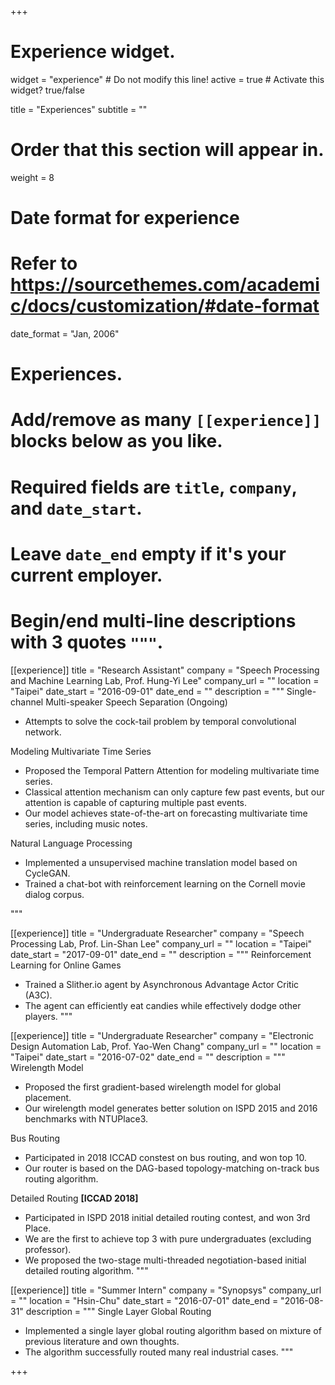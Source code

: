 +++
# Experience widget.
widget = "experience"  # Do not modify this line!
active = true  # Activate this widget? true/false

title = "Experiences"
subtitle = ""

# Order that this section will appear in.
weight = 8

# Date format for experience
#   Refer to https://sourcethemes.com/academic/docs/customization/#date-format
date_format = "Jan, 2006"

# Experiences.
#   Add/remove as many `[[experience]]` blocks below as you like.
#   Required fields are `title`, `company`, and `date_start`.
#   Leave `date_end` empty if it's your current employer.
#   Begin/end multi-line descriptions with 3 quotes `"""`.

[[experience]]
  title = "Research Assistant"
  company = "Speech Processing and Machine Learning Lab, Prof. Hung-Yi Lee"
  company_url = ""
  location = "Taipei"
  date_start = "2016-09-01"
  date_end = ""
  description = """
  Single-channel Multi-speaker Speech Separation (Ongoing)

  * Attempts to solve the cock-tail problem by temporal convolutional network.

  Modeling Multivariate Time Series

  * Proposed the Temporal Pattern Attention for modeling multivariate time series.
  * Classical attention mechanism can only capture few past events, but our attention is capable of capturing multiple past events.
  * Our model achieves state-of-the-art on forecasting multivariate time series, including music notes.

  Natural Language Processing

  * Implemented a unsupervised machine translation model based on CycleGAN.
  * Trained a chat-bot with reinforcement learning on the Cornell movie dialog corpus.

  """

[[experience]]
  title = "Undergraduate Researcher"
  company = "Speech Processing Lab, Prof. Lin-Shan Lee"
  company_url = ""
  location = "Taipei"
  date_start = "2017-09-01"
  date_end = ""
  description = """
  Reinforcement Learning for Online Games

  * Trained a Slither.io agent by Asynchronous Advantage Actor Critic (A3C).
  * The agent can efficiently eat candies while effectively dodge other players.
  """

[[experience]]
  title = "Undergraduate Researcher"
  company = "Electronic Design Automation Lab, Prof. Yao-Wen Chang"
  company_url = ""
  location = "Taipei"
  date_start = "2016-07-02"
  date_end = ""
  description = """
  Wirelength Model

  * Proposed the first gradient-based wirelength model for global placement.
  * Our wirelength model generates better solution on ISPD 2015 and 2016
    benchmarks with NTUPlace3.

  Bus Routing

  * Participated in 2018 ICCAD constest on bus routing, and won top 10.
  * Our router is based on the DAG-based topology-matching on-track bus routing algorithm.

  Detailed Routing **[ICCAD 2018]**

  * Participated in ISPD 2018 initial detailed routing contest, and won 3rd Place.
  * We are the first to achieve top 3 with pure undergraduates (excluding professor).
  * We proposed the two-stage multi-threaded negotiation-based initial detailed routing algorithm.
  """

[[experience]]
  title = "Summer Intern"
  company = "Synopsys"
  company_url = ""
  location = "Hsin-Chu"
  date_start = "2016-07-01"
  date_end = "2016-08-31"
  description = """
  Single Layer Global Routing

  * Implemented a single layer global routing algorithm based on mixture of previous literature and own thoughts.
  * The algorithm successfully routed many real industrial cases.
  """

+++
